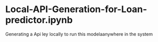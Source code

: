 # Local-API-Generation-for-Loan-predictor.ipynb
Generating a Api ley locally to run this modelaanywhere in the system
